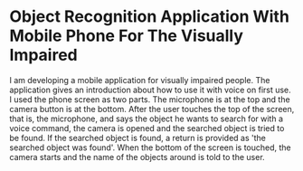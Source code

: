# Object Recognition Application With Mobile Phone For The Visually Impaired

I am developing a mobile application for visually impaired people. The application gives an introduction about how to use it with voice on first use. I used the phone screen as two parts. The microphone is at the top and the camera button is at the bottom. After the user touches the top of the screen, that is, the microphone, and says the object he wants to search for with a voice command, the camera is opened and the searched object is tried to be found. If the searched object is found, a return is provided as 'the searched object was found'. When the bottom of the screen is touched, the camera starts and the name of the objects around is told to the user.
